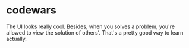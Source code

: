 # codewars
The UI looks really cool.
Besides, when you solves a problem, you're allowed to view the solution of others'.
That's a pretty good way to learn actually.
